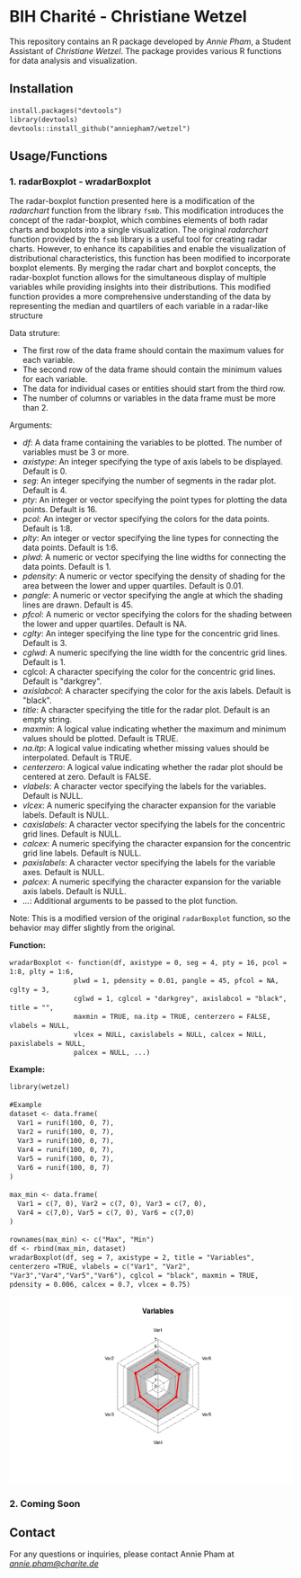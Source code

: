 # BIH Charité - Christiane Wetzel

This repository contains an R package developed by _Annie Pham_, a Student Assistant of _Christiane Wetzel_. The package provides various R functions for data analysis and visualization.


## Installation
```
install.packages("devtools")
library(devtools)
devtools::install_github("anniepham7/wetzel")
```

## Usage/Functions

### 1. radarBoxplot - wradarBoxplot
The radar-boxplot function presented here is a modification of the *radarchart* function from the library `fsmb`. This modification introduces the concept of the radar-boxplot, which combines elements of both radar charts and boxplots into a single visualization. The original *radarchart* function provided by the `fsmb` library is a useful tool for creating radar charts. However, to enhance its capabilities and enable the visualization of distributional characteristics, this function has been modified to incorporate boxplot elements. By merging the radar chart and boxplot concepts, the radar-boxplot function allows for the simultaneous display of multiple variables while providing insights into their distributions. This modified function provides a more comprehensive understanding of the data by representing the median and quartilers of each variable in a radar-like structure

Data struture:
- The first row of the data frame should contain the maximum values for each variable.
- The second row of the data frame should contain the minimum values for each variable.
- The data for individual cases or entities should start from the third row.
- The number of columns or variables in the data frame must be more than 2.

Arguments:
- _df_: A data frame containing the variables to be plotted. The number of variables must be 3 or more.
- _axistype_: An integer specifying the type of axis labels to be displayed. Default is 0.
- _seg_: An integer specifying the number of segments in the radar plot. Default is 4.
- _pty_: An integer or vector specifying the point types for plotting the data points. Default is 16.
- _pcol_: An integer or vector specifying the colors for the data points. Default is 1:8.
- _plty_: An integer or vector specifying the line types for connecting the data points. Default is 1:6.
- _plwd_: A numeric or vector specifying the line widths for connecting the data points. Default is 1.
- _pdensity_: A numeric or vector specifying the density of shading for the area between the lower and upper quartiles. Default is 0.01.
- _pangle_: A numeric or vector specifying the angle at which the shading lines are drawn. Default is 45.
- _pfcol_: A numeric or vector specifying the colors for the shading between the lower and upper quartiles. Default is NA.
- _cglty_: An integer specifying the line type for the concentric grid lines. Default is 3.
- _cglwd_: A numeric specifying the line width for the concentric grid lines. Default is 1.
- cglcol: A character specifying the color for the concentric grid lines. Default is "darkgrey".
- _axislabcol_: A character specifying the color for the axis labels. Default is "black".
- _title_: A character specifying the title for the radar plot. Default is an empty string.
- _maxmin_: A logical value indicating whether the maximum and minimum values should be plotted. Default is TRUE.
- _na.itp_: A logical value indicating whether missing values should be interpolated. Default is TRUE.
- _centerzero_: A logical value indicating whether the radar plot should be centered at zero. Default is FALSE.
- _vlabels_: A character vector specifying the labels for the variables. Default is NULL.
- _vlcex_: A numeric specifying the character expansion for the variable labels. Default is NULL.
- _caxislabels_: A character vector specifying the labels for the concentric grid lines. Default is NULL.
- _calcex_: A numeric specifying the character expansion for the concentric grid line labels. Default is NULL.
- _paxislabels_: A character vector specifying the labels for the variable axes. Default is NULL.
- _palcex_: A numeric specifying the character expansion for the variable axis labels. Default is NULL.
- _..._: Additional arguments to be passed to the plot function.

Note: This is a modified version of the original `radarBoxplot` function, so the behavior may differ slightly from the original.   

**Function:**
```
wradarBoxplot <- function(df, axistype = 0, seg = 4, pty = 16, pcol = 1:8, plty = 1:6,
                plwd = 1, pdensity = 0.01, pangle = 45, pfcol = NA, cglty = 3,
                cglwd = 1, cglcol = "darkgrey", axislabcol = "black", title = "",
                maxmin = TRUE, na.itp = TRUE, centerzero = FALSE, vlabels = NULL,
                vlcex = NULL, caxislabels = NULL, calcex = NULL, paxislabels = NULL,
                palcex = NULL, ...)
```
**Example:** 
```
library(wetzel)

#Example
dataset <- data.frame(
  Var1 = runif(100, 0, 7),
  Var2 = runif(100, 0, 7),
  Var3 = runif(100, 0, 7),
  Var4 = runif(100, 0, 7),
  Var5 = runif(100, 0, 7),
  Var6 = runif(100, 0, 7)
)

max_min <- data.frame(
  Var1 = c(7, 0), Var2 = c(7, 0), Var3 = c(7, 0),
  Var4 = c(7,0), Var5 = c(7, 0), Var6 = c(7,0)
)

rownames(max_min) <- c("Max", "Min")
df <- rbind(max_min, dataset)
wradarBoxplot(df, seg = 7, axistype = 2, title = "Variables", centerzero =TRUE, vlabels = c("Var1", "Var2", "Var3","Var4","Var5","Var6"), cglcol = "black", maxmin = TRUE, pdensity = 0.006, calcex = 0.7, vlcex = 0.75)
```
![radarBoxplot](Photos/20430001-4515-4bf5-807c-68d87c666dd4.png) 

### 2. Coming Soon

## Contact
For any questions or inquiries, please contact Annie Pham at *annie.pham@charite.de*
